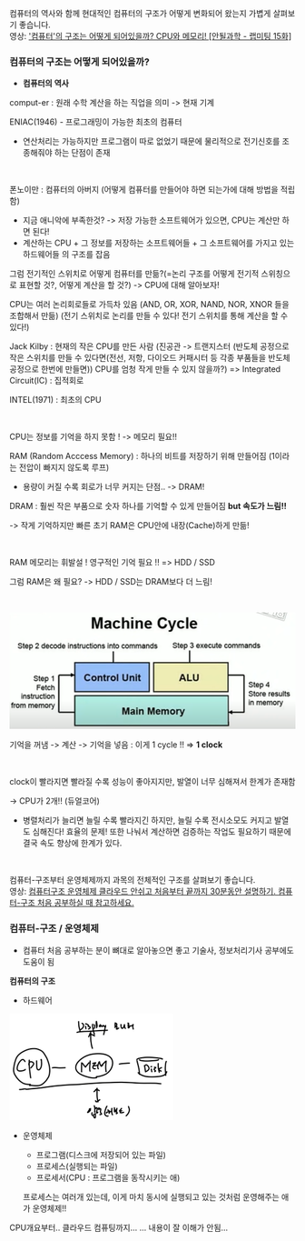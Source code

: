 컴퓨터의 역사와 함께 현대적인 컴퓨터의 구조가 어떻게 변화되어 왔는지 가볍게 살펴보기 좋습니다.  
영상: ['컴퓨터'의 구조는 어떻게 되어있을까? CPU와 메모리! [안될과학 - 랩미팅 15화]](https://youtu.be/SiC74U8aJbM)

### 컴퓨터의 구조는 어떻게 되어있을까?

- **컴퓨터의 역사**

comput-er : 원래 수학 계산을 하는 직업을 의미 -> 현재 기계

ENIAC(1946) - 프로그래밍이 가능한 최초의 컴퓨터

- 연산처리는 가능하지만 프로그램이 따로 없었기 때문에 물리적으로 전기신호를 조종해줘야 하는 단점이 존재

<br>

폰노이만 : 컴퓨터의 아버지 (어떻게 컴퓨터를 만들어야 하면 되는가에 대해 방법을 적립함)

- 지금 애니악에 부족한것? -> 저장 가능한 소프트웨어가 있으면, CPU는 계산만 하면 된다!
- 계산하는 CPU + 그 정보를 저장하는 소프트웨어들 + 그 소프트웨어를 가지고 있는 하드웨어들 의 구조를 잡음

그럼 전기적인 스위치로 어떻게 컴퓨터를 만듦?(=논리 구조를 어떻게 전기적 스위칭으로 표현할 것?, 어떻게 계산을 할 것?) -> CPU에 대해 알아보자!

CPU는 여러 논리회로들로 가득차 있음 (AND, OR, XOR, NAND, NOR, XNOR 들을 조합해서 만듦) (전기 스위치로 논리를 만들 수 있다! 전기 스위치를 통해 계산을 할 수 있다!)

Jack Kilby : 현재의 작은 CPU를 만든 사람 (진공관 -> 트랜지스터 (반도체 공정으로 작은 스위치를 만들 수 있다면(전선, 저항, 다이오드 커패시터 등 각종 부품들을 반도체 공정으로 한번에 만들면)) CPU를 엄청 작게 만들 수 있지 않을까?) => Integrated Circuit(IC) : 집적회로

INTEL(1971) : 최초의 CPU

<br>

CPU는 정보를 기억을 하지 못함 ! -> 메모리 필요!! 

RAM (Random Acccess Memory) : 하나의 비트를 저장하기 위해 만들어짐 (1이라는 전압이 빠지지 않도록 루프)

- 용량이 커질 수록 회로가 너무 커지는 단점.. -> DRAM! 

DRAM : 훨씬 작은 부품으로 숫자 하나를 기억할 수 있게 만들어짐 **but 속도가 느림!!**

-> 작게 기억하지만 빠른 초기 RAM은 CPU안에 내장(Cache)하게 만듦!

<br>

RAM 메모리는 휘발설 ! 영구적인 기억 필요 !! => HDD / SSD 

그럼 RAM은 왜 필요? -> HDD / SSD는 DRAM보다 더 느림!

<br>



![image-20220622161214490](컴퓨터-구조-개요.assets/image-20220622161214490.png)

기억을 꺼냄 -> 계산 -> 기억을 넣음 : 이게 1 cycle !! => **1 clock**

<br>

clock이 빨라지면 빨라질 수록 성능이 좋아지지만, 발열이 너무 심해져서 한계가 존재함 

-> CPU가 2개!! (듀얼코어)

- 병렬처리가 늘리면 늘릴 수록 빨라지긴 하지만, 늘릴 수록 전시소모도 커지고 발열도 심해진다! 효율의 문제! 또한 나눠서 계산하면 검증하는 작업도 필요하기 때문에 결국 속도 향상에 한계가 있다.

<br>

컴퓨터-구조부터 운영체제까지 과목의 전체적인 구조를 살펴보기 좋습니다.  
영상: [컴퓨터구조 운영체제 클라우드 안쉬고 처음부터 끝까지 30분동안 설명하기. 컴퓨터-구조 처음 공부하실 때 참고하세요.](https://youtu.be/uMyKBYF48nY)

### 컴퓨터-구조 / 운영체제

- 컴퓨터 처음 공부하는 분이 뼈대로 알아놓으면 좋고 기술사, 정보처리기사 공부에도 도움이 됨

**컴퓨터의 구조**

- 하드웨어

<img src="컴퓨터-구조-개요.assets/image-20220622161639378.png" alt="image-20220622161639378" style="zoom:50%;" />

- 운영체제

  - 프로그램(디스크에 저장되어 있는 파일) 
  - 프로세스(실행되는 파일)
  - 프로세서(CPU : 프로그램을 동작시키는 애)

  프로세스는 여러개 있는데, 이게 마치 동시에 실행되고 있는 것처럼 운영해주는 애가 운영체제!!

  

  

  

CPU개요부터.. 클라우드 컴퓨팅까지... ... 내용이 잘 이해가 안됨...